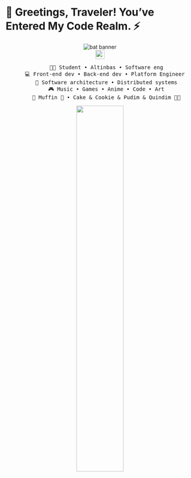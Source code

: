 
# 👾 Greetings, Traveler! You’ve Entered My Code Realm. ⚡


<div align="center">
   <img src="https://github.com/user-attachments/assets/61df4132-8f69-4b0a-8eb6-8f11756bd0e2" alt="bat banner">
</div>



<div align="center">
  <a href="https://x.com/RAbunkmau">
  <img src="https://github.com/user-attachments/assets/d1522711-f53f-437e-b484-6005c4844679" width="24">
</a>


</div>



<div align="center">
<pre>
    🧑‍🎓 Student • Altinbas • Software eng
    💻 Front-end dev • Back-end dev • Platform Engineer 
    📖 Software architecture • Distributed systems
    🎮 Music • Games • Anime • Code • Art
    🐾 Muffin 🐰 • Cake & Cookie & Pudim & Quindim 🐤🐥
</pre>
</div>
<div align="center"><img height="50%" width="auto" src ="https://github-readme-stats.vercel.app/api/top-langs/?username=raay67&layout=compact&hide_border=true&theme=darcula&bg_color=0d1117&title_color=363f48&text_color=363f48&langs_count=6&hide=jupyter%20notebook,tex,css,php&exclude_repo=Pacman-AI%22">
</div>
